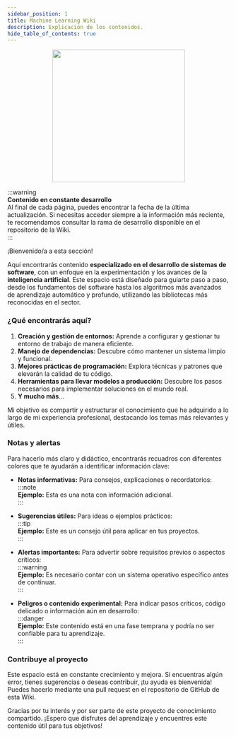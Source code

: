 ```yaml
---
sidebar_position: 1
title: Machine Learning Wiki
description: Explicación de los contenidos.
hide_table_of_contents: true
---
```


<p align="center">
  <img src={require("../img/machine-learning-wiki-logo.png").default} width="300"/>
  <br />
</p>

:::warning  
**Contenido en constante desarrollo**  
Al final de cada página, puedes encontrar la fecha de la última actualización. Si necesitas acceder siempre a la información más reciente, te recomendamos consultar la rama de desarrollo disponible en el repositorio de la Wiki.  
:::  

¡Bienvenido/a a esta sección!  

Aquí encontrarás contenido **especializado en el desarrollo de sistemas de software**, con un enfoque en la experimentación y los avances de la **inteligencia artificial**. Este espacio está diseñado para guiarte paso a paso, desde los fundamentos del software hasta los algoritmos más avanzados de aprendizaje automático y profundo, utilizando las bibliotecas más reconocidas en el sector.  

### ¿Qué encontrarás aquí?  

1. **Creación y gestión de entornos:** Aprende a configurar y gestionar tu entorno de trabajo de manera eficiente.  
2. **Manejo de dependencias:** Descubre cómo mantener un sistema limpio y funcional.  
3. **Mejores prácticas de programación:** Explora técnicas y patrones que elevarán la calidad de tu código.  
4. **Herramientas para llevar modelos a producción:** Descubre los pasos necesarios para implementar soluciones en el mundo real.
5. **Y mucho más**...  

Mi objetivo es compartir y estructurar el conocimiento que he adquirido a lo largo de mi experiencia profesional, destacando los temas más relevantes y útiles.  

### Notas y alertas  

Para hacerlo más claro y didáctico, encontrarás recuadros con diferentes colores que te ayudarán a identificar información clave:  

- **Notas informativas:** Para consejos, explicaciones o recordatorios:  
  :::note  
  **Ejemplo:** Esta es una nota con información adicional.  
  :::  

- **Sugerencias útiles:** Para ideas o ejemplos prácticos:  
  :::tip  
  **Ejemplo:** Este es un consejo útil para aplicar en tus proyectos.  
  :::  

- **Alertas importantes:** Para advertir sobre requisitos previos o aspectos críticos:  
  :::warning  
  **Ejemplo:** Es necesario contar con un sistema operativo específico antes de continuar.  
  :::  

- **Peligros o contenido experimental:** Para indicar pasos críticos, código delicado o información aún en desarrollo:  
  :::danger  
  **Ejemplo:** Este contenido está en una fase temprana y podría no ser confiable para tu aprendizaje.  
  :::  

### Contribuye al proyecto  

Este espacio está en constante crecimiento y mejora. Si encuentras algún error, tienes sugerencias o deseas contribuir, ¡tu ayuda es bienvenida! Puedes hacerlo mediante una pull request en el repositorio de GitHub de esta Wiki.  

Gracias por tu interés y por ser parte de este proyecto de conocimiento compartido. ¡Espero que disfrutes del aprendizaje y encuentres este contenido útil para tus objetivos!  
